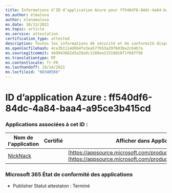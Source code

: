 ```yaml
---
title: Informations d’ID d’application Azure pour ff540df6-84dc-4a84-baa4-a95ce3b415cd
ms.author: elmalova
author: elenamalova
ms.date: 10/13/2021
ms.topic: article
ms.service: attestation
certification_type: attested
description: Toutes les informations de sécurité et de conformité disponibles pour ff540df6-84dc-4a84-baa4-a95ce3b415cd.
ms.openlocfilehash: 4ca3b1114d6b4fe3ea577b53a29f603be2c64b7a
ms.sourcegitcommit: d49943662d5e28a9c1289ee23318818f1f68ff96
ms.translationtype: MT
ms.contentlocale: fr-FR
ms.lasthandoff: 10/14/2021
ms.locfileid: "60340566"
---
```

# <a name="azure-app-id-ff540df6-84dc-4a84-baa4-a95ce3b415cd"></a>ID d’application Azure : ff540df6-84dc-4a84-baa4-a95ce3b415cd


### <a name="apps-associated-with-this-id"></a>Applications associées à cet ID :
| **Nom de l'application** | **Certifié** | **Afficher dans AppSource** |
|--------------|---------------|-----------------------|
| [NickNack](https://docs.microsoft.com/microsoft-365-app-certification/forward/WA200003196) |  | [https://appsource.microsoft.com/product/office/WA200003196](https://appsource.microsoft.com/product/office/WA200003196) |

### <a name="microsoft-365-app-compliance-status"></a>Microsoft 365 État de conformité des applications
- Publisher Statut attestaton : Terminé
